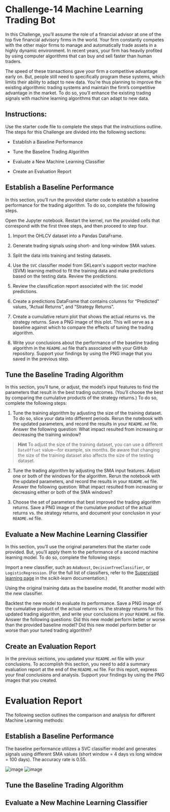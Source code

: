 # **Challenge-14 Machine Learning Trading Bot**
In this Challenge, you’ll assume the role of a financial advisor at one of the top five financial advisory firms in the world. Your firm constantly competes with the other major firms to manage and automatically trade assets in a highly dynamic environment. In recent years, your firm has heavily profited by using computer algorithms that can buy and sell faster than human traders.

The speed of these transactions gave your firm a competitive advantage early on. But, people still need to specifically program these systems, which limits their ability to adapt to new data. You’re thus planning to improve the existing algorithmic trading systems and maintain the firm’s competitive advantage in the market. To do so, you’ll enhance the existing trading signals with machine learning algorithms that can adapt to new data.

## **Instructions:**
Use the starter code file to complete the steps that the instructions outline. The steps for this Challenge are divided into the following sections:

  - Establish a Baseline Performance

  - Tune the Baseline Trading Algorithm

  - Evaluate a New Machine Learning Classifier

  - Create an Evaluation Report

## **Establish a Baseline Performance**
In this section, you’ll run the provided starter code to establish a baseline performance for the trading algorithm. To do so, complete the following steps.

Open the Jupyter notebook. Restart the kernel, run the provided cells that correspond with the first three steps, and then proceed to step four.

  1. Import the OHLCV dataset into a Pandas DataFrame.

  2. Generate trading signals using short- and long-window SMA values.

  3. Split the data into training and testing datasets.

  4. Use the ```SVC``` classifier model from SKLearn's support vector machine (SVM) learning method to fit the training data and make predictions based on the testing data. Review the predictions.

  5. Review the classification report associated with the ```SVC``` model predictions.

  6. Create a predictions DataFrame that contains columns for “Predicted” values, “Actual Returns”, and “Strategy Returns”.

  7. Create a cumulative return plot that shows the actual returns vs. the strategy returns. Save a PNG image of this plot. This will serve as a baseline against which to compare the effects of tuning the trading algorithm.

  8. Write your conclusions about the performance of the baseline trading algorithm in the ```README.md``` file that’s associated with your GitHub repository. Support your findings by using the PNG image that you saved in the previous step.

## **Tune the Baseline Trading Algorithm**
In this section, you’ll tune, or adjust, the model’s input features to find the parameters that result in the best trading outcomes. (You’ll choose the best by comparing the cumulative products of the strategy returns.) To do so, complete the following steps:

  1. Tune the training algorithm by adjusting the size of the training dataset. To do so, slice your data into different periods. Rerun the notebook with the updated parameters, and record the results in your ```README.md``` file. Answer the following question: What impact resulted from increasing or decreasing the training window?
> **Hint** To adjust the size of the training dataset, you can use a different ```DateOffset``` value—for example, six months. Be aware that changing the size of the training dataset also affects the size of the testing dataset.

  2. Tune the trading algorithm by adjusting the SMA input features. Adjust one or both of the windows for the algorithm. Rerun the notebook with the updated parameters, and record the results in your ```README.md``` file. Answer the following question: What impact resulted from increasing or decreasing either or both of the SMA windows?

  3. Choose the set of parameters that best improved the trading algorithm returns. Save a PNG image of the cumulative product of the actual returns vs. the strategy returns, and document your conclusion in your ```README.md``` file.

## **Evaluate a New Machine Learning Classifier**
In this section, you’ll use the original parameters that the starter code provided. But, you’ll apply them to the performance of a second machine learning model. To do so, complete the following steps:

Import a new classifier, such as ```AdaBoost```, ```DecisionTreeClassifier```, or ```LogisticRegression```. (For the full list of classifiers, refer to the [Supervised learning page](https://scikit-learn.org/stable/supervised_learning.html) in the scikit-learn documentation.)

Using the original training data as the baseline model, fit another model with the new classifier.

Backtest the new model to evaluate its performance. Save a PNG image of the cumulative product of the actual returns vs. the strategy returns for this updated trading algorithm, and write your conclusions in your ```README.md``` file. Answer the following questions: Did this new model perform better or worse than the provided baseline model? Did this new model perform better or worse than your tuned trading algorithm?

## **Create an Evaluation Report**
In the previous sections, you updated your ```README.md``` file with your conclusions. To accomplish this section, you need to add a summary evaluation report at the end of the ```README.md``` file. For this report, express your final conclusions and analysis. Support your findings by using the PNG images that you created.




# **Evaluation Report**
The following section outlines the comparison and analysis for different Machine Learning methods:

## **Establish a Baseline Performance**
The baseline performance utilizes a SVC classifier model and generates signals using different SMA values (short window = 4 days vs long window = 100 days). The accuracy rate is 0.55.

![image](https://user-images.githubusercontent.com/103230949/180673091-f511c725-4ce3-46db-8b5c-d920a09f3abd.png)
![image](https://user-images.githubusercontent.com/103230949/180673209-49baf394-5f7c-4f80-9b6c-37f8c2fad4ea.png)

## **Tune the Baseline Trading Algorithm**

## **Evaluate a New Machine Learning Classifier**
